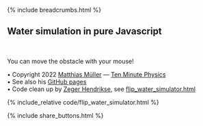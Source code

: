 {% include breadcrumbs.html %}

## Water simulation in pure Javascript
<div class="header_line"><br/></div>

You can move the obstacle with your mouse!

&#x2022; Copyright 2022 [Matthias Müller](https://www.matthiasMueller.info/tenMinutePhysics) &mdash; [Ten Minute Physics](https://www.youtube.com/c/TenMinutePhysics)<br/>
&#x2022; See also his [GitHub pages](https://matthias-research.github.io/pages/tenMinutePhysics/index.html)<br/>
&#x2022; Code clean up by [Zeger Hendrikse](https://www.hendrikse.name), see [flip_water_simulator.html](https://github.com/zhendrikse/science/blob/main/fluids/code/flip_water_simulator.html)

{% include_relative code/flip_water_simulator.html %}

<p style="clear: both;"></p>

{% include share_buttons.html %}


